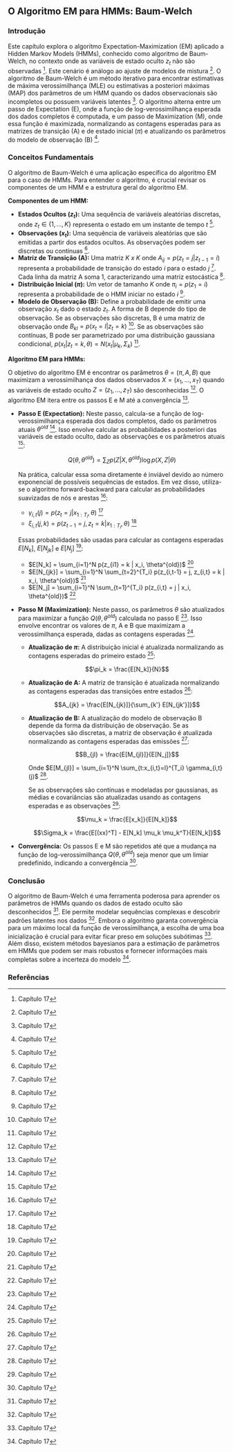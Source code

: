 ## O Algoritmo EM para HMMs: Baum-Welch

### Introdução
Este capítulo explora o algoritmo Expectation-Maximization (EM) aplicado a Hidden Markov Models (HMMs), conhecido como algoritmo de Baum-Welch, no contexto onde as variáveis de estado oculto $z_t$ não são observadas [^1]. Este cenário é análogo ao ajuste de modelos de mistura [^1]. O algoritmo de Baum-Welch é um método iterativo para encontrar estimativas de máxima verossimilhança (MLE) ou estimativas a posteriori máximas (MAP) dos parâmetros de um HMM quando os dados observacionais são incompletos ou possuem variáveis latentes [^6]. O algoritmo alterna entre um passo de Expectation (E), onde a função de log-verossimilhança esperada dos dados completos é computada, e um passo de Maximization (M), onde essa função é maximizada, normalizando as contagens esperadas para as matrizes de transição (A) e de estado inicial ($\pi$) e atualizando os parâmetros do modelo de observação (B) [^1].

### Conceitos Fundamentais

O algoritmo de Baum-Welch é uma aplicação específica do algoritmo EM para o caso de HMMs. Para entender o algoritmo, é crucial revisar os componentes de um HMM e a estrutura geral do algoritmo EM.

**Componentes de um HMM:**

*   **Estados Ocultos ($z_t$):** Uma sequência de variáveis aleatórias discretas, onde $z_t \in \{1, ..., K\}$ representa o estado em um instante de tempo *t* [^15].
*   **Observações ($x_t$):** Uma sequência de variáveis aleatórias que são emitidas a partir dos estados ocultos. As observações podem ser discretas ou contínuas [^16].
*   **Matriz de Transição (A):** Uma matriz *K x K* onde $A_{ij} = p(z_t = j | z_{t-1} = i)$ representa a probabilidade de transição do estado *i* para o estado *j* [^1]. Cada linha da matriz A soma 1, caracterizando uma matriz estocástica [^1].
*   **Distribuição Inicial ($\pi$):** Um vetor de tamanho *K* onde $\pi_i = p(z_1 = i)$ representa a probabilidade de o HMM iniciar no estado *i* [^1].
*   **Modelo de Observação (B):** Define a probabilidade de emitir uma observação $x_t$ dado o estado $z_t$. A forma de B depende do tipo de observação. Se as observações são discretas, B é uma matriz de observação onde $B_{kl} = p(x_t = l | z_t = k)$ [^16]. Se as observações são contínuas, B pode ser parametrizado por uma distribuição gaussiana condicional, $p(x_t | z_t = k, \theta) = N(x_t | \mu_k, \Sigma_k)$ [^16].

**Algoritmo EM para HMMs:**

O objetivo do algoritmo EM é encontrar os parâmetros $\theta = (\pi, A, B)$ que maximizam a verossimilhança dos dados observados $X = (x_1, ..., x_T)$ quando as variáveis de estado oculto $Z = (z_1, ..., z_T)$ são desconhecidas [^1]. O algoritmo EM itera entre os passos E e M até a convergência [^1].

*   **Passo E (Expectation):** Neste passo, calcula-se a função de log-verossimilhança esperada dos dados completos, dado os parâmetros atuais $\theta^{old}$ [^1]. Isso envolve calcular as probabilidades a posteriori das variáveis de estado oculto, dado as observações e os parâmetros atuais [^1]:

    $$Q(\theta, \theta^{old}) = \sum_Z p(Z | X, \theta^{old}) \log p(X, Z | \theta)$$

    Na prática, calcular essa soma diretamente é inviável devido ao número exponencial de possíveis sequências de estados. Em vez disso, utiliza-se o algoritmo forward-backward para calcular as probabilidades suavizadas de nós e arestas [^22]:

    *   $\gamma_{i,t}(j) = p(z_t = j | x_{1:T_i}, \theta)$ [^22]
    *   $\xi_{i,t}(j, k) = p(z_{t-1} = j, z_t = k | x_{1:T_i}, \theta)$ [^22]

    Essas probabilidades são usadas para calcular as contagens esperadas $E[N_k]$, $E[N_{jk}]$ e $E[N_j]$ [^30]:

    *   $E[N_k] = \sum_{i=1}^N p(z_{i1} = k | x_i, \theta^{old})$ [^30]
    *   $E[N_{jk}] = \sum_{i=1}^N \sum_{t=2}^{T_i} p(z_{i,t-1} = j, z_{i,t} = k | x_i, \theta^{old})$ [^30]
    *   $E[N_j] = \sum_{i=1}^N \sum_{t=1}^{T_i} p(z_{i,t} = j | x_i, \theta^{old})$ [^30]

*   **Passo M (Maximization):** Neste passo, os parâmetros $\theta$ são atualizados para maximizar a função $Q(\theta, \theta^{old})$ calculada no passo E [^1]. Isso envolve encontrar os valores de $\pi$, A e B que maximizam a verossimilhança esperada, dadas as contagens esperadas [^1].

    *   **Atualização de $\pi$:** A distribuição inicial é atualizada normalizando as contagens esperadas do primeiro estado [^30]:

        $$\pi_k = \frac{E[N_k]}{N}$$

    *   **Atualização de A:** A matriz de transição é atualizada normalizando as contagens esperadas das transições entre estados [^30]:

        $$A_{jk} = \frac{E[N_{jk}]}{\sum_{k'} E[N_{jk'}]}$$

    *   **Atualização de B:** A atualização do modelo de observação B depende da forma da distribuição de observação. Se as observações são discretas, a matriz de observação é atualizada normalizando as contagens esperadas das emissões [^30]:

        $$B_{jl} = \frac{E[M_{jl}]}{E[N_j]}$$

        Onde $E[M_{jl}] = \sum_{i=1}^N \sum_{t:x_{i,t}=l}^{T_i} \gamma_{i,t}(j)$ [^31].

        Se as observações são contínuas e modeladas por gaussianas, as médias e covariâncias são atualizadas usando as contagens esperadas e as observações [^31]:

        $$\mu_k = \frac{E[x_k]}{E[N_k]}$$

        $$\Sigma_k = \frac{E[(xx)^T] - E[N_k] \mu_k \mu_k^T}{E[N_k]}$$
*   **Convergência:** Os passos E e M são repetidos até que a mudança na função de log-verossimilhança $Q(\theta, \theta^{old})$ seja menor que um limiar predefinido, indicando a convergência [^1].

### Conclusão

O algoritmo de Baum-Welch é uma ferramenta poderosa para aprender os parâmetros de HMMs quando os dados de estado oculto são desconhecidos [^1]. Ele permite modelar sequências complexas e descobrir padrões latentes nos dados [^16]. Embora o algoritmo garanta convergência para um máximo local da função de verossimilhança, a escolha de uma boa inicialização é crucial para evitar ficar preso em soluções subótimas [^32]. Além disso, existem métodos bayesianos para a estimação de parâmetros em HMMs que podem ser mais robustos e fornecer informações mais completas sobre a incerteza do modelo [^32].

### Referências
[^1]: Capítulo 17
[^6]: Capítulo 17
[^15]: Capítulo 17
[^16]: Capítulo 17
[^22]: Capítulo 17
[^30]: Capítulo 17
[^31]: Capítulo 17
[^32]: Capítulo 17
<!-- END -->